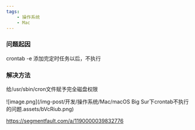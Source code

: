 ```yaml
---
tags:
    - 操作系统
    - Mac
---
```


### 问题起因

crontab -e
添加完定时任务以后，不执行

### 解决方法

给/usr/sbin/cron文件赋予完全磁盘权限

![image.png](/img-post/开发/操作系统/Mac/macOS Big Sur下crontab不执行的问题.assets/bVcRiub.png)



https://segmentfault.com/a/1190000039832776